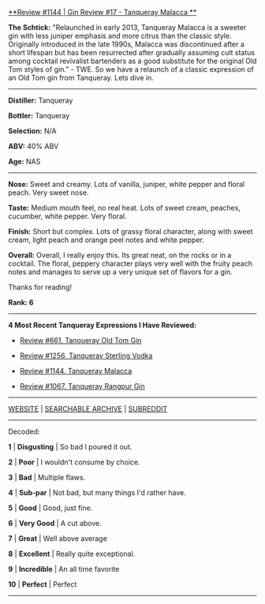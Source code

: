 
[**Review #1144 | Gin Review #17 - Tanqueray Malacca **]( https://t8ke.review/review-1144-tanqueray-malacca/)

**The Schtick:** "Relaunched in early 2013, Tanqueray Malacca is a sweeter gin with less juniper emphasis and more citrus than the classic style. Originally introduced in the late 1990s, Malacca was discontinued after a short lifespan but has been resurrected after gradually assuming cult status among cocktail revivalist bartenders as a good substitute for the original Old Tom styles of gin." - TWE. So we have a relaunch of a classic expression of an Old Tom gin from Tanqueray. Lets dive in. 

-----

**Distiller:** Tanqueray

**Bottler:** Tanqueray

**Selection:** N/A

**ABV:**  40% ABV

**Age:** NAS 

-----

**Nose:**  Sweet and creamy. Lots of vanilla, juniper, white pepper and floral peach. Very sweet nose.

**Taste:** Medium mouth feel, no real heat. Lots of sweet cream, peaches, cucumber, white pepper. Very floral.

**Finish:** Short but complex. Lots of grassy floral character, along with sweet cream, light peach and orange peel notes and white pepper.

**Overall:** Overall, I really enjoy this. Its great neat, on the rocks or in a cocktail. The floral, peppery character plays very well with the fruity peach notes and manages to serve up a very unique set of flavors for a gin. 

Thanks for reading!

**Rank: 6**

----- 

**4 Most Recent Tanqueray Expressions I Have Reviewed:** 

- [Review #661. Tanqueray Old Tom Gin]( https://t8ke.review/review-661-tanqueray-old-tom-gin/) 

- [Review #1256. Tanqueray Sterling Vodka]( https://t8ke.review/review-1256-tanqueray-sterling-vodka) 

- [Review #1144. Tanqueray Malacca ]( https://t8ke.review/review-1144-tanqueray-malacca/) 

- [Review #1067. Tanqueray Rangpur Gin]( https://t8ke.review/review-1067-tanqueray-rangpur-gin/) 

-----

[WEBSITE](https://t8ke.review) | [SEARCHABLE ARCHIVE](https://t8ke.review/review-archive/) | [SUBREDDIT](https://reddit.com/r/t8kereviews)

-----

Decoded:

**1** | **Disgusting** | So bad I poured it out.

**2** | **Poor** | I wouldn't consume by choice.

**3** | **Bad** | Multiple flaws.

**4** | **Sub-par** | Not bad, but many things I'd rather have.

**5** | **Good** | Good, just fine.

**6** | **Very Good** | A cut above.

**7** | **Great** | Well above average

**8** | **Excellent** | Really quite exceptional.

**9** | **Incredible** | An all time favorite

**10** | **Perfect** | Perfect

----

